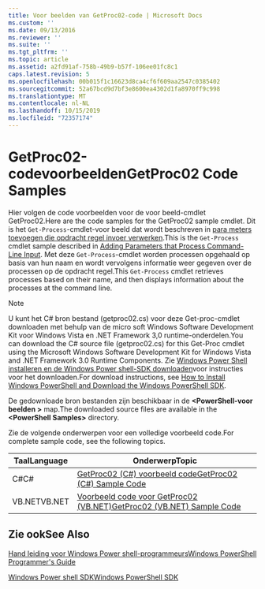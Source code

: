 ```yaml
---
title: Voor beelden van GetProc02-code | Microsoft Docs
ms.custom: ''
ms.date: 09/13/2016
ms.reviewer: ''
ms.suite: ''
ms.tgt_pltfrm: ''
ms.topic: article
ms.assetid: a2fd91af-758b-49b9-b57f-106ee01fc8c1
caps.latest.revision: 5
ms.openlocfilehash: 00b015f1c16623d8ca4cf6f609aa2547c0385402
ms.sourcegitcommit: 52a67bcd9d7bf3e8600ea4302d1fa8970ff9c998
ms.translationtype: MT
ms.contentlocale: nl-NL
ms.lasthandoff: 10/15/2019
ms.locfileid: "72357174"
---
```

# <a name="getproc02-code-samples"></a><span data-ttu-id="5d7dc-102">GetProc02-codevoorbeelden</span><span class="sxs-lookup"><span data-stu-id="5d7dc-102">GetProc02 Code Samples</span></span>

<span data-ttu-id="5d7dc-103">Hier volgen de code voorbeelden voor de voor beeld-cmdlet GetProc02.</span><span class="sxs-lookup"><span data-stu-id="5d7dc-103">Here are the code samples for the GetProc02 sample cmdlet.</span></span> <span data-ttu-id="5d7dc-104">Dit is het `Get-Process`-cmdlet-voor beeld dat wordt beschreven in [para meters toevoegen die opdracht regel invoer verwerken](../cmdlet/adding-parameters-that-process-command-line-input.md).</span><span class="sxs-lookup"><span data-stu-id="5d7dc-104">This is the `Get-Process` cmdlet sample described in [Adding Parameters that Process Command-Line Input](../cmdlet/adding-parameters-that-process-command-line-input.md).</span></span> <span data-ttu-id="5d7dc-105">Met deze `Get-Process`-cmdlet worden processen opgehaald op basis van hun naam en wordt vervolgens informatie weer gegeven over de processen op de opdracht regel.</span><span class="sxs-lookup"><span data-stu-id="5d7dc-105">This `Get-Process` cmdlet retrieves processes based on their name, and then displays information about the processes at the command line.</span></span>

> [!NOTE]
> <span data-ttu-id="5d7dc-106">U kunt het C# bron bestand (getproc02.cs) voor deze Get-proc-cmdlet downloaden met behulp van de micro soft Windows Software Development Kit voor Windows Vista en .NET Framework 3,0 runtime-onderdelen.</span><span class="sxs-lookup"><span data-stu-id="5d7dc-106">You can download the C# source file (getproc02.cs) for this Get-Proc cmdlet using the Microsoft Windows Software Development Kit for Windows Vista and .NET Framework 3.0 Runtime Components.</span></span> <span data-ttu-id="5d7dc-107">Zie [Windows Power Shell installeren en de Windows Power shell-SDK downloaden](/powershell/developer/installing-the-windows-powershell-sdk)voor instructies voor het downloaden.</span><span class="sxs-lookup"><span data-stu-id="5d7dc-107">For download instructions, see [How to Install Windows PowerShell and Download the Windows PowerShell SDK](/powershell/developer/installing-the-windows-powershell-sdk).</span></span>
>
> <span data-ttu-id="5d7dc-108">De gedownloade bron bestanden zijn beschikbaar in de **\<PowerShell-voor beelden >** map.</span><span class="sxs-lookup"><span data-stu-id="5d7dc-108">The downloaded source files are available in the **\<PowerShell Samples>** directory.</span></span>

<span data-ttu-id="5d7dc-109">Zie de volgende onderwerpen voor een volledige voorbeeld code.</span><span class="sxs-lookup"><span data-stu-id="5d7dc-109">For complete sample code, see the following topics.</span></span>

|<span data-ttu-id="5d7dc-110">Taal</span><span class="sxs-lookup"><span data-stu-id="5d7dc-110">Language</span></span>|<span data-ttu-id="5d7dc-111">Onderwerp</span><span class="sxs-lookup"><span data-stu-id="5d7dc-111">Topic</span></span>|
|--------------|-----------|
|<span data-ttu-id="5d7dc-112">C#</span><span class="sxs-lookup"><span data-stu-id="5d7dc-112">C#</span></span>|[<span data-ttu-id="5d7dc-113">GetProc02 (C#) voorbeeld code</span><span class="sxs-lookup"><span data-stu-id="5d7dc-113">GetProc02 (C#) Sample Code</span></span>](./getproc02-csharp-sample-code.md)|
|<span data-ttu-id="5d7dc-114">VB.NET</span><span class="sxs-lookup"><span data-stu-id="5d7dc-114">VB.NET</span></span>|[<span data-ttu-id="5d7dc-115">Voorbeeld code voor GetProc02 (VB.NET)</span><span class="sxs-lookup"><span data-stu-id="5d7dc-115">GetProc02 (VB.NET) Sample Code</span></span>](./getproc02-vb-net-sample-code.md)|

## <a name="see-also"></a><span data-ttu-id="5d7dc-116">Zie ook</span><span class="sxs-lookup"><span data-stu-id="5d7dc-116">See Also</span></span>

[<span data-ttu-id="5d7dc-117">Hand leiding voor Windows Power shell-programmeurs</span><span class="sxs-lookup"><span data-stu-id="5d7dc-117">Windows PowerShell Programmer's Guide</span></span>](./windows-powershell-programmer-s-guide.md)

[<span data-ttu-id="5d7dc-118">Windows Power shell SDK</span><span class="sxs-lookup"><span data-stu-id="5d7dc-118">Windows PowerShell SDK</span></span>](../windows-powershell-reference.md)